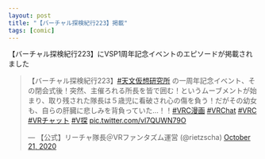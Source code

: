 ```yaml
---
layout: post
title: "【バーチャル探検紀行223】掲載"
tags: [comic]
---
```


【バーチャル探検紀行223】にVSP1周年記念イベントのエピソードが掲載されました

<blockquote class="twitter-tweet" data-theme="dark"><p lang="ja" dir="ltr">【バーチャル探検紀行223】<a href="https://twitter.com/hashtag/%E5%A4%A9%E6%96%87%E4%BB%AE%E6%83%B3%E7%A0%94%E7%A9%B6%E6%89%80?src=hash&amp;ref_src=twsrc%5Etfw">#天文仮想研究所</a> の一周年記念イベント、その閉会式後！突然、主催ろれる所長を皆で囲む！というムーブメントが始まり、取り残された隊長は５歳児に看破され心の傷を負う！だがその幼女も、自らの肝臓に悲しみを背負っていた…！！<a href="https://twitter.com/hashtag/VRC%E6%BC%AB%E7%94%BB?src=hash&amp;ref_src=twsrc%5Etfw">#VRC漫画</a> <a href="https://twitter.com/hashtag/VRChat?src=hash&amp;ref_src=twsrc%5Etfw">#VRChat</a> <a href="https://twitter.com/hashtag/VRC?src=hash&amp;ref_src=twsrc%5Etfw">#VRC</a> <a href="https://twitter.com/hashtag/VR%E3%83%81%E3%83%A3%E3%83%83%E3%83%88?src=hash&amp;ref_src=twsrc%5Etfw">#VRチャット</a> <a href="https://twitter.com/hashtag/V%E6%8E%A2?src=hash&amp;ref_src=twsrc%5Etfw">#V探</a> <a href="https://t.co/vl7QUWN79O">pic.twitter.com/vl7QUWN79O</a></p>&mdash; 【公式】リーチャ隊長＠VRファンタズム運営 (@rietzscha) <a href="https://twitter.com/rietzscha/status/1318840144581914625?ref_src=twsrc%5Etfw">October 21, 2020</a></blockquote> <script async src="https://platform.twitter.com/widgets.js" charset="utf-8"></script>
